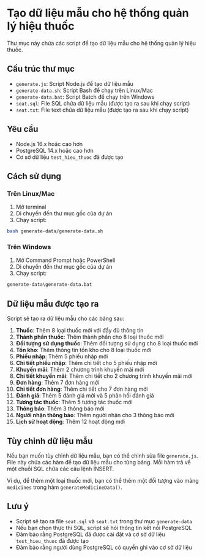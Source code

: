 # Tạo dữ liệu mẫu cho hệ thống quản lý hiệu thuốc

Thư mục này chứa các script để tạo dữ liệu mẫu cho hệ thống quản lý hiệu thuốc.

## Cấu trúc thư mục

- `generate.js`: Script Node.js để tạo dữ liệu mẫu
- `generate-data.sh`: Script Bash để chạy trên Linux/Mac
- `generate-data.bat`: Script Batch để chạy trên Windows
- `seat.sql`: File SQL chứa dữ liệu mẫu (được tạo ra sau khi chạy script)
- `seat.txt`: File text chứa dữ liệu mẫu (được tạo ra sau khi chạy script)

## Yêu cầu

- Node.js 16.x hoặc cao hơn
- PostgreSQL 14.x hoặc cao hơn
- Cơ sở dữ liệu `test_hieu_thuoc` đã được tạo

## Cách sử dụng

### Trên Linux/Mac

1. Mở terminal
2. Di chuyển đến thư mục gốc của dự án
3. Chạy script:

```bash
bash generate-data/generate-data.sh
```

### Trên Windows

1. Mở Command Prompt hoặc PowerShell
2. Di chuyển đến thư mục gốc của dự án
3. Chạy script:

```cmd
generate-data\generate-data.bat
```

## Dữ liệu mẫu được tạo ra

Script sẽ tạo ra dữ liệu mẫu cho các bảng sau:

1. **Thuốc**: Thêm 8 loại thuốc mới với đầy đủ thông tin
2. **Thành phần thuốc**: Thêm thành phần cho 8 loại thuốc mới
3. **Đối tượng sử dụng thuốc**: Thêm đối tượng sử dụng cho 8 loại thuốc mới
4. **Tồn kho**: Thêm thông tin tồn kho cho 8 loại thuốc mới
5. **Phiếu nhập**: Thêm 5 phiếu nhập mới
6. **Chi tiết phiếu nhập**: Thêm chi tiết cho 5 phiếu nhập mới
7. **Khuyến mãi**: Thêm 2 chương trình khuyến mãi mới
8. **Chi tiết khuyến mãi**: Thêm chi tiết cho 2 chương trình khuyến mãi mới
9. **Đơn hàng**: Thêm 7 đơn hàng mới
10. **Chi tiết đơn hàng**: Thêm chi tiết cho 7 đơn hàng mới
11. **Đánh giá**: Thêm 5 đánh giá mới và 5 phản hồi đánh giá
12. **Tương tác thuốc**: Thêm 5 tương tác thuốc mới
13. **Thông báo**: Thêm 3 thông báo mới
14. **Người nhận thông báo**: Thêm người nhận cho 3 thông báo mới
15. **Lịch sử hoạt động**: Thêm 12 hoạt động mới

## Tùy chỉnh dữ liệu mẫu

Nếu bạn muốn tùy chỉnh dữ liệu mẫu, bạn có thể chỉnh sửa file `generate.js`. File này chứa các hàm để tạo dữ liệu mẫu cho từng bảng. Mỗi hàm trả về một chuỗi SQL chứa các câu lệnh INSERT.

Ví dụ, để thêm một loại thuốc mới, bạn có thể thêm một đối tượng vào mảng `medicines` trong hàm `generateMedicineData()`.

## Lưu ý

- Script sẽ tạo ra file `seat.sql` và `seat.txt` trong thư mục `generate-data`
- Nếu bạn chọn thực thi SQL, script sẽ hỏi thông tin kết nối PostgreSQL
- Đảm bảo rằng PostgreSQL đã được cài đặt và cơ sở dữ liệu `test_hieu_thuoc` đã được tạo
- Đảm bảo rằng người dùng PostgreSQL có quyền ghi vào cơ sở dữ liệu
